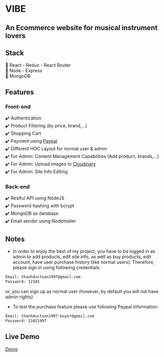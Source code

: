 # VIBE
## An Ecommerce website for musical instrument lovers

## Stack
💎 React - Redux - React Router <br/>
💎 Node - Express <br/>
💎 MongoDB <br/>

## Features

### Front-end
✔️ Authentication <br/>
✔️ Product Filtering (by price, brand,...) <br/>
✔️ Shopping Cart <br/>
✔️ Payment using [Paypal](https://www.paypal.com/us/home) <br/>
✔️ Different HOC Layout for normal user & admin <br/>
✔️ For Admin: Content Management Capabilities (Add product, brands,...) <br/>
✔️ For Admin: Upload images to [Cloudinary](https://cloudinary.com/) <br/>
✔️ For Admin: Site Info Editing <br/>

### Back-end
✔️ Restful API using NodeJS <br/>
✔️ Password hashing with bcrypt <br/>
✔️ MongoDB as database <br/>
✔️ Email sender using Nodemailer <br/>

## Notes
- In order to enjoy the best of my project, you have to be logged in as admin to add products, edit site info, as well as buy products, edit account, have user purchase history (like normal users). Therefore, please sign in using following credentials:
```sh	
Email: thanhductoan1997@gmail.com
Password: 12345	
```
or, you can sign up as normal user (however, by default you will not have admin rights)

- To test the purchase feature please use following Paypal information:
```sh	
Email: thanhductoan1997-buyer@gmail.com
Password: 21021997
```


## Live Demo
[Demo](https://toanth-ecommerce.herokuapp.com/)
